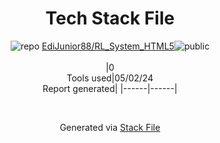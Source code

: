 <!--
&lt;--- Readme.md Snippet without images Start ---&gt;
## Tech Stack
EdiJunior88/RL_System_HTML5 is built on the following main stack:



Full tech stack [here](/techstack.md)

&lt;--- Readme.md Snippet without images End ---&gt;

&lt;--- Readme.md Snippet with images Start ---&gt;
## Tech Stack
EdiJunior88/RL_System_HTML5 is built on the following main stack:



Full tech stack [here](/techstack.md)

&lt;--- Readme.md Snippet with images End ---&gt;
-->
<div align="center">

# Tech Stack File
![](https://img.stackshare.io/repo.svg "repo") [EdiJunior88/RL_System_HTML5](https://github.com/EdiJunior88/RL_System_HTML5)![](https://img.stackshare.io/public_badge.svg "public")
<br/><br/>
|0<br/>Tools used|05/02/24 <br/>Report generated|
|------|------|
</div>

<br/>
<div align='center'>

Generated via [Stack File](https://github.com/marketplace/stack-file)
